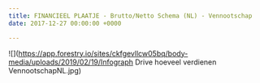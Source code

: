 ```yaml
---
title: FINANCIEEL PLAATJE - Brutto/Netto Schema (NL) - Vennootschap
date: 2017-12-27 00:00:00 +0000

---
```


![](https://app.forestry.io/sites/ckfgevllcw05bq/body-media/uploads/2019/02/19/Infograph Drive hoeveel verdienen VennootschapNL.jpg)